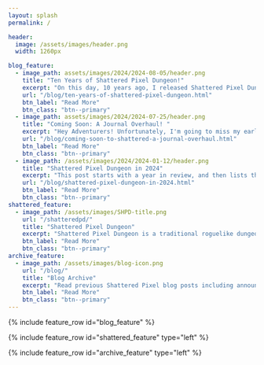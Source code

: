 ```yaml
---
layout: splash
permalink: /

header:
  image: /assets/images/header.png
  width: 1260px

blog_feature:
  - image_path: assets/images/2024/2024-08-05/header.png
    title: "Ten Years of Shattered Pixel Dungeon!"
    excerpt: "On this day, 10 years ago, I released Shattered Pixel Dungeon v0.1.0. Join me for a quick walk down memory lane, and for a preview of something very exciting that's yet to come..."
    url: "/blog/ten-years-of-shattered-pixel-dungeon.html"
    btn_label: "Read More"
    btn_class: "btn--primary"
  - image_path: assets/images/2024/2024-07-25/header.png
    title: "Coming Soon: A Journal Overhaul! "
    excerpt: "Hey Adventurers! Unfortunately, I'm going to miss my earlier estimate of a beta during July. In the meantime though, let’s go over some of the new stuff that's coming soon!"
    url: "/blog/coming-soon-to-shattered-a-journal-overhaul.html"
    btn_label: "Read More"
    btn_class: "btn--primary"
  - image_path: /assets/images/2024/2024-01-12/header.png
    title: "Shattered Pixel Dungeon in 2024"
    excerpt: "This post starts with a year in review, and then lists the major changes and additions that I have planned for Shattered Pixel Dungeon in 2024 and beyond."
    url: "/blog/shattered-pixel-dungeon-in-2024.html"
    btn_label: "Read More"
    btn_class: "btn--primary"
shattered_feature:
  - image_path: /assets/images/SHPD-title.png
    url: "/shatteredpd/"
    title: "Shattered Pixel Dungeon"
    excerpt: "Shattered Pixel Dungeon is a traditional roguelike dungeon crawler that's simple to start but hard to master! Every game is a unique challenge, with five different heroes, randomized levels and enemies, and hundreds of items to collect and use."
    btn_label: "Read More"
    btn_class: "btn--primary"
archive_feature:
  - image_path: /assets/images/blog-icon.png
    url: "/blog/"
    title: "Blog Archive"
    excerpt: "Read previous Shattered Pixel blog posts including announcements, design overviews, and teasers! The blog includes a full history of my dev work since I started Shattered Pixel Dungeon in 2014."
    btn_label: "Read More"
    btn_class: "btn--primary"
---
```


{% include feature_row id="blog_feature" %}

{% include feature_row id="shattered_feature" type="left" %}

{% include feature_row id="archive_feature" type="left" %}